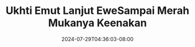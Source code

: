 --- 
title: "Ukhti Emut Lanjut EweSampai Merah Mukanya Keenakan"
description: "  bokeh Ukhti Emut Lanjut EweSampai Merah Mukanya Keenakan simontok   baru"
date: 2024-07-29T04:36:03-08:00
file_code: "e5cycoagmd3f"
draft: false
cover: "4pugmqclgipt0m25.jpg"
tags: ["Ukhti", "Emut", "Lanjut", "EweSampai", "Merah", "Mukanya", "Keenakan", "bokep-indo", "bokep-viral", "bokep-ig"]
length: 494
fld_id: "1391199"
foldername: ".RARAHUKHTIHIJAB35Video"
categories: [".RARAHUKHTIHIJAB35Video"]
views: 188
---